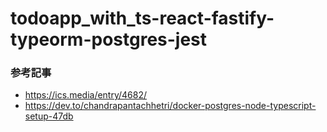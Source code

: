 # todoapp_with_ts-react-fastify-typeorm-postgres-jest

### 参考記事

- https://ics.media/entry/4682/
- https://dev.to/chandrapantachhetri/docker-postgres-node-typescript-setup-47db
